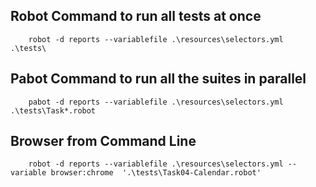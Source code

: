 ## Robot Command to run all tests at once 
        robot -d reports --variablefile .\resources\selectors.yml  .\tests\

## Pabot Command to run all the suites in parallel 
        pabot -d reports --variablefile .\resources\selectors.yml  .\tests\Task*.robot

## Browser from Command Line
        robot -d reports --variablefile .\resources\selectors.yml --variable browser:chrome  '.\tests\Task04-Calendar.robot'
